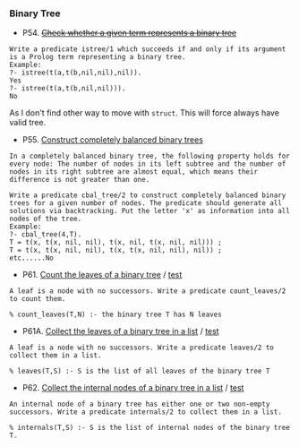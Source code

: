 ### Binary Tree

* P54. [~~Check whether a given term represents a binary tree~~](/binarytree/p54_test.go#L3) 
```
Write a predicate istree/1 which succeeds if and only if its argument is a Prolog term representing a binary tree.
Example:
?- istree(t(a,t(b,nil,nil),nil)).
Yes
?- istree(t(a,t(b,nil,nil))).
No
```

As I don't find other way to move with `struct`. This will force always have valid tree.

* P55. [Construct completely balanced binary trees](/binarytree/p55_test.go#L3)
```
In a completely balanced binary tree, the following property holds for every node: The number of nodes in its left subtree and the number of nodes in its right subtree are almost equal, which means their difference is not greater than one.

Write a predicate cbal_tree/2 to construct completely balanced binary trees for a given number of nodes. The predicate should generate all solutions via backtracking. Put the letter 'x' as information into all nodes of the tree.
Example:
?- cbal_tree(4,T).
T = t(x, t(x, nil, nil), t(x, nil, t(x, nil, nil))) ;
T = t(x, t(x, nil, nil), t(x, t(x, nil, nil), nil)) ;
etc......No
```

* P61. [Count the leaves of a binary tree](/binarytree/main.go) / [test](/binarytree/p61_test.go#L3)
```
A leaf is a node with no successors. Write a predicate count_leaves/2 to count them. 

% count_leaves(T,N) :- the binary tree T has N leaves
```

* P61A. [Collect the leaves of a binary tree in a list](/binarytree/main.go) / [test](/binarytree/p61a_test.go#L3)
```
A leaf is a node with no successors. Write a predicate leaves/2 to collect them in a list. 

% leaves(T,S) :- S is the list of all leaves of the binary tree T
```

* P62. [Collect the internal nodes of a binary tree in a list](/binarytree/main.go) / [test](/binarytree/p62_test.go#L3)
```
An internal node of a binary tree has either one or two non-empty successors. Write a predicate internals/2 to collect them in a list. 

% internals(T,S) :- S is the list of internal nodes of the binary tree T.
```